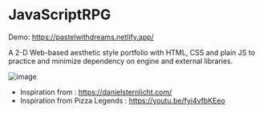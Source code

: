 # JavaScriptRPG

Demo: https://pastelwithdreams.netlify.app/ 

A 2-D Web-based aesthetic style portfolio with HTML, CSS and plain JS to practice and minimize dependency on engine and external libraries.

![image](https://user-images.githubusercontent.com/65886071/180602687-64613f93-1450-4760-97fb-6cb70b986e3d.png)

- Inspiration from : https://danielsternlicht.com/
- Inspiration from Pizza Legends : https://youtu.be/fyi4vfbKEeo


